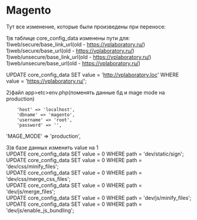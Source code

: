 # Magento

Тут  все изменение, которые были произведены при переносе:

1)в таблице core_config_data изменены пути для:
    1)web/secure/base_link_url(old - https://vplaboratory.ru/)
    1)web/secure/base_url(old - https://vplaboratory.ru/)
    1)web/unsecure/base_link_url(old - https://vplaboratory.ru/)
    1)web/unsecure/base_url(old - https://vplaboratory.ru/)
    
UPDATE core_config_data SET value = 'http://vplaboratory.loc' WHERE value = 'https://vplaboratory.ru/'; <br>


2)файл app>etc>env.php(поменять данные бд и mage mode на production)

        'host' => 'localhost',
        'dbname' => 'magento',
        'username' => 'root',
        'password' => '',


  'MAGE_MODE' => 'production',


3)в базе данных изменить value на 1 <br>
UPDATE core_config_data SET value = 0 WHERE path = 'dev/static/sign'; <br>
UPDATE core_config_data SET value = 0 WHERE path = 'dev/css/minify_files'; <br>
UPDATE core_config_data SET value = 0 WHERE path = 'dev/css/merge_css_files'; <br>
UPDATE core_config_data SET value = 0 WHERE path = 'dev/js/merge_files'; <br>
UPDATE core_config_data SET value = 0 WHERE path = 'dev/js/minify_files'; <br>
UPDATE core_config_data SET value = 0 WHERE path = 'dev/js/enable_js_bundling'; <br>


